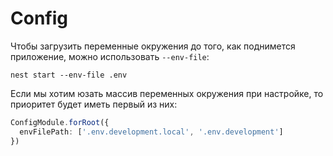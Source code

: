 # Config

Чтобы загрузить переменные окружения до того, как поднимется приложение, можно использовать  `--env-file`:

```shell
nest start --env-file .env
```

Если мы хотим юзать массив переменных окружения при настройке, то приоритет будет иметь первый из них:

```typescript
ConfigModule.forRoot({
  envFilePath: ['.env.development.local', '.env.development']
})
```

